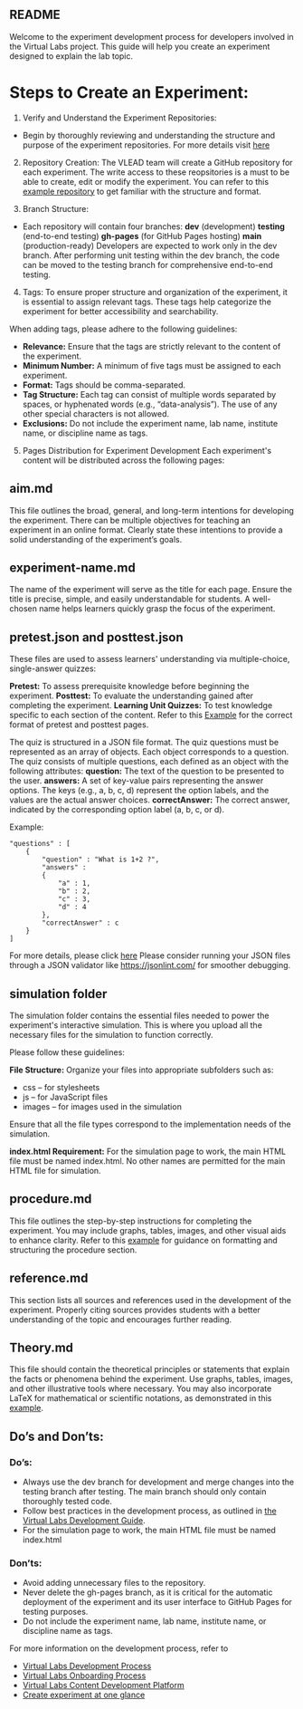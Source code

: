 ## README
Welcome to the experiment development process for developers involved in the Virtual Labs project. This guide will help you create an experiment designed to explain the lab topic. 

# Steps to Create an Experiment:
1. Verify and Understand the Experiment Repositories:
* Begin by thoroughly reviewing and understanding the structure and purpose of the experiment repositories. For more details visit [here](https://vlead.vlabs.ac.in/development/#development-process)

2. Repository Creation:
The VLEAD team will create a GitHub repository for each experiment. The write access to these reopsitories is a must to be able to create, edit or modify the experiment. You can refer to this [example repository](https://github.com/virtual-labs-cms/exp-template) to get familiar with the structure and format.

3. Branch Structure:
* Each repository will contain four branches:
**dev** (development)
**testing** (end-to-end testing)
**gh-pages** (for GitHub Pages hosting)
**main** (production-ready)
Developers are expected to work only in the dev branch. After performing unit testing within the dev branch, the code can be moved to the testing branch for comprehensive end-to-end testing.

4. Tags:
To ensure proper structure and organization of the experiment, it is essential to assign relevant tags. These tags help categorize the experiment for better accessibility and searchability.

When adding tags, please adhere to the following guidelines:
* **Relevance:** Ensure that the tags are strictly relevant to the content of the experiment.
* **Minimum Number:** A minimum of five tags must be assigned to each experiment.
* **Format:** Tags should be comma-separated.
* **Tag Structure:** Each tag can consist of multiple words separated by spaces, or hyphenated words (e.g., “data-analysis”). The use of any other special characters is not allowed.
* **Exclusions:** Do not include the experiment name, lab name, institute name, or discipline name as tags.

5. Pages Distribution for Experiment Development
Each experiment's content will be distributed across the following pages:

## aim.md
This file outlines the broad, general, and long-term intentions for developing the experiment. There can be multiple objectives for teaching an experiment in an online format. Clearly state these intentions to provide a solid understanding of the experiment’s goals.

## experiment-name.md
The name of the experiment will serve as the title for each page. Ensure the title is precise, simple, and easily understandable for students. A well-chosen name helps learners quickly grasp the focus of the experiment.

## pretest.json and posttest.json
These files are used to assess learners' understanding via multiple-choice, single-answer quizzes:

**Pretest:** To assess prerequisite knowledge before beginning the experiment.
**Posttest:** To evaluate the understanding gained after completing the experiment.
**Learning Unit Quizzes:** To test knowledge specific to each section of the content.
Refer to this [Example](https://eerc01-iiith.vlabs.ac.in/exp/compression-test-experiment/) for the correct format of pretest and posttest pages.

The quiz is structured in a JSON file format. The quiz questions must be represented as an array of objects. Each object corresponds to a question. The quiz consists of multiple questions, each defined as an object with the following attributes:
**question:** The text of the question to be presented to the user.
**answers:** A set of key-value pairs representing the answer options. The keys (e.g., a, b, c, d) represent the option labels, and the values are the actual answer choices.
**correctAnswer:** The correct answer, indicated by the corresponding option label (a, b, c, or d).
  
Example:

  ```
  "questions" : [
      {
          "question" : "What is 1+2 ?",
          "answers" : 
          {
              "a" : 1,
              "b" : 2,
              "c" : 3,
              "d" : 4
          },
          "correctAnswer" : c
      }
  ]
  ```
For more details, please click [here](https://github.com/virtual-labs/ph3-lab-mgmt/blob/dev/docs/quiz.md)
Please consider running your JSON files through a JSON validator like https://jsonlint.com/ for smoother debugging. 

## simulation folder
The simulation folder contains the essential files needed to power the experiment's interactive simulation. This is where you upload all the necessary files for the simulation to function correctly.

Please follow these guidelines:

**File Structure:** Organize your files into appropriate subfolders such as:
* css – for stylesheets
* js – for JavaScript files
* images – for images used in the simulation

Ensure that all the file types correspond to the implementation needs of the simulation.

**index.html Requirement:**
For the simulation page to work, the main HTML file must be named index.html. No other names are permitted for the main HTML file for simulation.

## procedure.md
This file outlines the step-by-step instructions for completing the experiment. You may include graphs, tables, images, and other visual aids to enhance clarity. Refer to this [example](https://virtual-labs.github.io/exp-adder-circuit-iiith/procedure.html) for guidance on formatting and structuring the procedure section.

## reference.md
This section lists all sources and references used in the development of the experiment. Properly citing sources provides students with a better understanding of the topic and encourages further reading. 

## Theory.md
 This file should contain the theoretical principles or statements that explain the facts or phenomena behind the experiment. Use graphs, tables, images, and other illustrative tools where necessary. You may also incorporate LaTeX for mathematical or scientific notations, as demonstrated in this [example](https://virtual-labs.github.io/exp-adder-circuit-iiith/procedure.html).

## Do’s and Don’ts:
### Do’s:
* Always use the dev branch for development and merge changes into the testing branch after testing. The main branch should only contain thoroughly tested code.
* Follow best practices in the development process, as outlined in [the Virtual Labs Development Guide](https://vlead.vlabs.ac.in/development/#basic-requirements-for-the-experiments12).
* For the simulation page to work, the main HTML file must be named index.html

### Don’ts:
* Avoid adding unnecessary files to the repository.
* Never delete the gh-pages branch, as it is critical for the automatic deployment of the experiment and its user interface to GitHub Pages for testing purposes.
* Do not include the experiment name, lab name, institute name, or discipline name as tags.

For more information on the development process, refer to 
* [Virtual Labs Development Process](https://vlead.vlabs.ac.in/development/#development-process)
* [Virtual Labs Onboarding Process](https://vlead.vlabs.ac.in/development/#basic-requirements-for-the-experiments12)
* [Virtual Labs Content Development Platform](https://vlead.vlabs.ac.in/development/#getting-started)
* [Create experiment at one glance](https://virtual-labs-cms.netlify.app/)